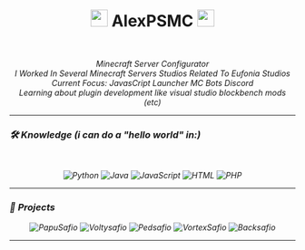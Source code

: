 <h1 align="center">
  <img src="https://www.gifss.com/banderas/peru/images/peru-bandera-2.gif" width="30">
  AlexPSMC
  <img src="https://www.gifss.com/banderas/peru/images/peru-bandera-2.gif" width="30">
</h1>
</br>
<p align="center">
  <em>
    Minecraft Server Configurator<br>
    I Worked In Several Minecraft Servers Studios Related To Eufonia Studios<br>
    Current Focus: JavasCript Launcher MC Bots Discord<br>
    Learning about plugin development like visual studio blockbench mods (etc)<br>
  </a>
</p>

---

### 🛠️ **Knowledge** (i can do a "hello world" in:) </br>
</br>
<p align="center">
  <img src="https://img.shields.io/badge/Python-3776AB?style=flat-square&logo=python&logoColor=white" alt="Python">
  <img src="https://img.shields.io/badge/Java-007396?style=flat-square&logo=java&logoColor=white" alt="Java">
  <img src="https://img.shields.io/badge/JavaScript-F7DF1E?style=flat-square&logo=javascript&logoColor=black" alt="JavaScript">
  <img src="https://img.shields.io/badge/HTML-E34F26?style=flat-square&logo=html5&logoColor=white" alt="HTML">
  <img src="https://img.shields.io/badge/PHP-777BB4?style=flat-square&logo=php&logoColor=white" alt="PHP">
</p>

---

### 🚀 **Projects**
<p align="center">
    <img src="https://img.shields.io/badge/PapuSafio-2C2C2C?style=for-the-badge&logo=minecraft&logoColor=white" alt="PapuSafio">
  </a>
    <img src="https://img.shields.io/badge/Voltysafio-4A4A4A?style=for-the-badge&logo=minecraft&logoColor=white" alt="Voltysafio">
  </a>
    <img src="https://img.shields.io/badge/Pedsafio-6C6C6C?style=for-the-badge&logo=minecraft&logoColor=white" alt="Pedsafio">
  </a>
    <img src="https://img.shields.io/badge/VortexSafio-9E9E9E?style=for-the-badge&logo=minecraft&logoColor=white" alt="VortexSafio">
  </a>
    <img src="https://img.shields.io/badge/Backsafio-2C2C2C?style=for-the-badge&logo=minecraft&logoColor=white" alt="Backsafio">
  </a>
</p>

---
